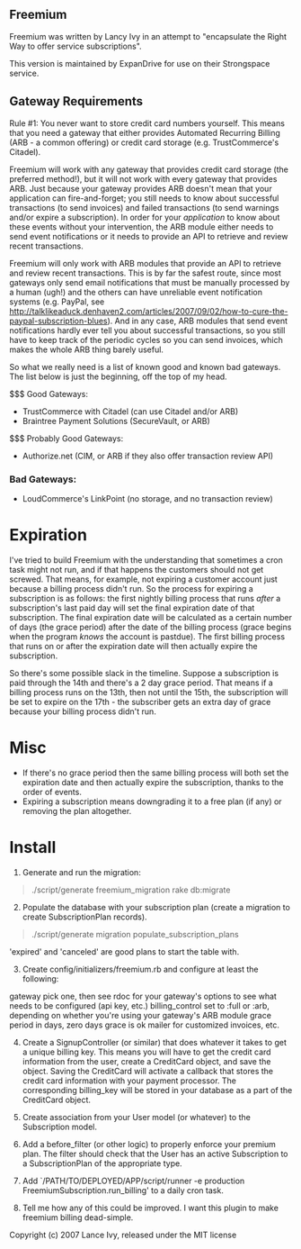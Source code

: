 ## Freemium

Freemium was written by Lancy Ivy in an attempt to "encapsulate the Right Way to offer service subscriptions".

This version is maintained by ExpanDrive for use on their Strongspace service.

## Gateway Requirements

Rule #1: You never want to store credit card numbers yourself. This means that you need a gateway that either provides Automated Recurring Billing (ARB - a common offering) or credit card storage (e.g. TrustCommerce's Citadel).

Freemium will work with any gateway that provides credit card storage (the preferred method!), but it will not work with every gateway that provides ARB. Just because your gateway provides ARB doesn't mean that your application can fire-and-forget; you still needs to know about successful transactions (to send invoices) and failed transactions (to send warnings and/or expire a subscription). In order for your _application_ to know about these events without your intervention, the ARB module either needs to send event notifications or it needs to provide an API to retrieve and review recent transactions.

Freemium will only work with ARB modules that provide an API to retrieve and review recent transactions. This is by far the safest route, since most gateways only send email notifications that must be manually processed by a human (ugh!) and the others can have unreliable event notification systems (e.g. PayPal, see http://talklikeaduck.denhaven2.com/articles/2007/09/02/how-to-cure-the-paypal-subscription-blues). And in any case, ARB modules that send event notifications hardly ever tell you about successful transactions, so you still have to keep track of the periodic cycles so you can send invoices, which makes the whole ARB thing barely useful.

So what we really need is a list of known good and known bad gateways. The list below is just the beginning, off the top of my head.

$$$ Good Gateways:
* TrustCommerce with Citadel (can use Citadel and/or ARB)
* Braintree Payment Solutions (SecureVault, or ARB)

$$$ Probably Good Gateways:
* Authorize.net (CIM, or ARB if they also offer transaction review API)

### Bad Gateways:
* LoudCommerce's LinkPoint (no storage, and no transaction review)

# Expiration

I've tried to build Freemium with the understanding that sometimes a cron task might not run, and if that happens the customers should not get screwed. That means, for example, not expiring a customer account just because a billing process didn't run. So the process for expiring a subscription is as follows: the first nightly billing process that runs _after_ a subscription's last paid day will set the final expiration date of that subscription. The final expiration date will be calculated as a certain number of days (the grace period) after the date of the billing process (grace begins when the program _knows_ the account is pastdue). The first billing process that runs on or after the expiration date will then actually expire the subscription.

So there's some possible slack in the timeline. Suppose a subscription is paid through the 14th and there's a 2 day grace period. That means if a billing process runs on the 13th, then not until the 15th, the subscription will be set to expire on the 17th - the subscriber gets an extra day of grace because your billing process didn't run.

# Misc
* If there's no grace period then the same billing process will both set the expiration date and then actually expire the subscription, thanks to the order of events.
* Expiring a subscription means downgrading it to a free plan (if any) or removing the plan altogether.

# Install

1) Generate and run the migration:

  > ./script/generate freemium_migration
  > rake db:migrate

2) Populate the database with your subscription plan (create a migration to create SubscriptionPlan records).

  > ./script/generate migration populate_subscription_plans

  'expired' and 'canceled' are good plans to start the table with.

3) Create config/initializers/freemium.rb and configure at least the following:

  gateway         pick one, then see rdoc for your gateway's options to see what needs to be configured (api key, etc.)
  billing_control set to :full or :arb, depending on whether you're using your gateway's ARB module
  grace period    in days, zero days grace is ok
  mailer          for customized invoices, etc.

4) Create a SignupController (or similar) that does whatever it takes to get a unique billing key. This means you will have to get the credit card information from the user, create a CreditCard object, and save the object. Saving the CreditCard will activate a callback  that stores the credit card information with your payment processor. The corresponding billing_key will be stored in your database as a part of the CreditCard object.

5) Create association from your User model (or whatever) to the Subscription model.

6) Add a before_filter (or other logic) to properly enforce your premium plan. The filter should check that the User has an active Subscription to a SubscriptionPlan of the appropriate type.

7) Add `/PATH/TO/DEPLOYED/APP/script/runner -e production FreemiumSubscription.run_billing' to a daily cron task.

8) Tell me how any of this could be improved. I want this plugin to make freemium billing dead-simple.

Copyright (c) 2007 Lance Ivy, released under the MIT license
